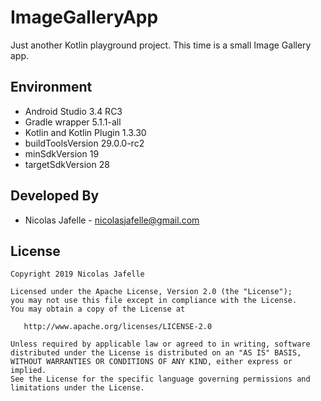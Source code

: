 # ImageGalleryApp
Just another Kotlin playground project. This time is a small Image Gallery app.

## Environment
* Android Studio 3.4 RC3
* Gradle wrapper 5.1.1-all
* Kotlin and Kotlin Plugin 1.3.30 
* buildToolsVersion 29.0.0-rc2
* minSdkVersion 19
* targetSdkVersion 28

## Developed By

* Nicolas Jafelle - <nicolasjafelle@gmail.com>


## License

    Copyright 2019 Nicolas Jafelle

    Licensed under the Apache License, Version 2.0 (the "License");
    you may not use this file except in compliance with the License.
    You may obtain a copy of the License at

       http://www.apache.org/licenses/LICENSE-2.0

    Unless required by applicable law or agreed to in writing, software
    distributed under the License is distributed on an "AS IS" BASIS,
    WITHOUT WARRANTIES OR CONDITIONS OF ANY KIND, either express or implied.
    See the License for the specific language governing permissions and
    limitations under the License.
